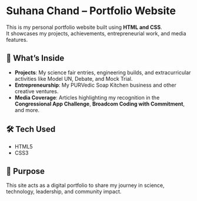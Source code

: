 # Suhana Chand – Portfolio Website  

This is my personal portfolio website built using **HTML and CSS**.  
It showcases my projects, achievements, entrepreneurial work, and media features.  

## 🌟 What’s Inside  
- **Projects**: My science fair entries, engineering builds, and extracurricular activities like Model UN, Debate, and Mock Trial.  
- **Entrepreneurship**: My PURVedic Soap Kitchen business and other creative ventures.  
- **Media Coverage**: Articles highlighting my recognition in the **Congressional App Challenge**, **Broadcom Coding with Commitment**, and more.  

## 🛠️ Tech Used  
- HTML5  
- CSS3  

## 🎯 Purpose  
This site acts as a digital portfolio to share my journey in science, technology, leadership, and community impact.  

